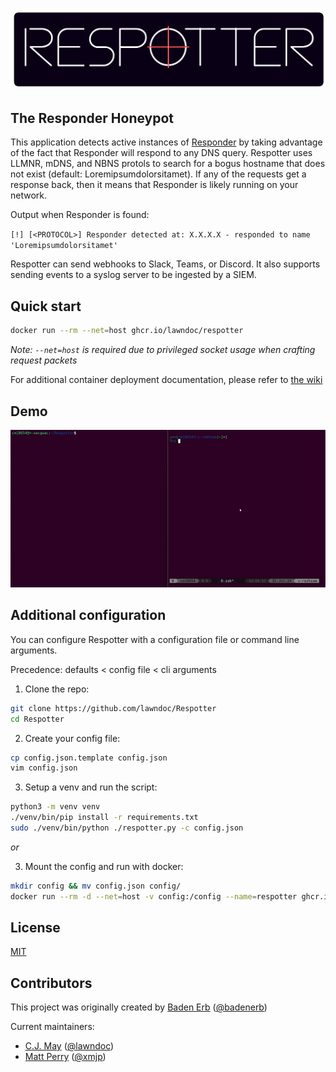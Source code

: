 # ![Respotter](./assets/respotter_logo.png)

## The Responder Honeypot

This application detects active instances of [Responder](https://github.com/lgandx/Responder) by taking advantage of the fact that Responder will respond to any DNS query. Respotter uses LLMNR, mDNS, and NBNS protols to search for a bogus hostname that does not exist (default: Loremipsumdolorsitamet). If any of the requests get a response back, then it means that Responder is likely running on your network.

Output when Responder is found:

`[!] [<PROTOCOL>] Responder detected at: X.X.X.X - responded to name 'Loremipsumdolorsitamet'`

Respotter can send webhooks to Slack, Teams, or Discord. It also supports sending events to a syslog server to be ingested by a SIEM.

## Quick start

```bash
docker run --rm --net=host ghcr.io/lawndoc/respotter
```

*Note: `--net=host` is required due to privileged socket usage when crafting request packets*

For additional container deployment documentation, please refer to [the wiki](https://github.com/lawndoc/Respotter/wiki)

## Demo

![demo gif](./assets/respotter_demo.gif)

## Additional configuration

You can configure Respotter with a configuration file or command line arguments.

Precedence: defaults < config file < cli arguments

1. Clone the repo:

```bash
git clone https://github.com/lawndoc/Respotter
cd Respotter
```

2. Create your config file:

```bash
cp config.json.template config.json
vim config.json
```

3. Setup a venv and run the script:

```bash
python3 -m venv venv
./venv/bin/pip install -r requirements.txt
sudo ./venv/bin/python ./respotter.py -c config.json
```

*or*

3. Mount the config and run with docker:

```bash
mkdir config && mv config.json config/
docker run --rm -d --net=host -v config:/config --name=respotter ghcr.io/lawndoc/respotter:latest -c config/config.json
```

## License

[MIT](https://choosealicense.com/licenses/mit/)

## Contributors

This project was originally created by [Baden Erb](https://badenerb.com) ([@badenerb](https://github.com/badenerb))

Current maintainers:

* [C.J. May](https://cjmay.info) ([@lawndoc](https://github.com/lawndoc))
* [Matt Perry]() ([@xmjp](https://github.com/xmjp))
